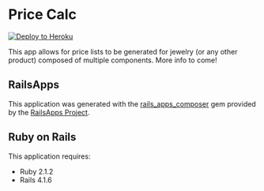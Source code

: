 Price Calc
================

[![Deploy to Heroku](https://www.herokucdn.com/deploy/button.png)](https://heroku.com/deploy)

This app allows for price lists to be generated for jewelry (or any other product) composed of multiple components. More info to come!

RailsApps
-------------

This application was generated with the [rails_apps_composer](https://github.com/RailsApps/rails_apps_composer) gem
provided by the [RailsApps Project](http://railsapps.github.io/).


Ruby on Rails
-------------

This application requires:

- Ruby 2.1.2
- Rails 4.1.6
